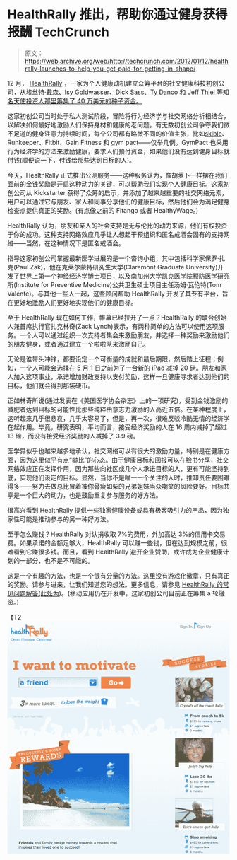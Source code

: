 # HealthRally 推出，帮助你通过健身获得报酬 TechCrunch

> 原文：<https://web.archive.org/web/http://techcrunch.com/2012/01/12/healthrally-launches-to-help-you-get-paid-for-getting-in-shape/>

12 月， [HealthRally](https://web.archive.org/web/20230204093859/http://www.healthrally.com/) ，一家为个人健康动机建立众筹平台的社交健康科技初创公司，[从埃丝特·戴森、Isy Goldwasser、Dick Sass、Ty Danco 和 Jeff Thiel 等知名天使投资人那里筹集了 40 万美元的种子资金。](https://web.archive.org/web/20230204093859/https://techcrunch.com/2011/12/01/healthrally-raises-400k-from-esther-dyson-angels-to-help-you-get-in-shape-with-real-rewards/)

这家初创公司当时处于私人测试阶段，冒险将行为经济学与社交网络分析相结合，以解决如何最好地激励人们保持身材和健康的老问题。有无数初创公司争夺我们微不足道的健身注意力持续时间，每个公司都有略微不同的价值主张，比如[skible](https://web.archive.org/web/20230204093859/https://techcrunch.com/2012/01/09/skimble-passes-2-million-downloads-launches-multimedia-workout-plans-to-help-get-you-in-shape/)、Runkeeper、Fitbit、Gain Fitness 和 gym pact——仅举几例。GymPact 也采用行为经济学的方法来激励健康，要求人们预付资金，如果他们没有达到健身目标就付钱(顺便说一下，付钱给那些达到目标的人)。

今天，HealthRally 正式推出公测服务——这种服务认为，像胡萝卜一样摆在我们面前的金钱奖励是开启这种动力的关键，可以帮助我们实现个人健康目标。这家初创公司从 Kickstarter 获得了众筹的启示，并添加了越来越重要的社交网络元素，用户可以通过它与朋友、家人和同事分享他们的健康目标，然后他们会为满足健身检查点提供真正的奖励。(有点像之前的 Fitango 或者 HealthyWage。)

HealthRally 认为，朋友和亲人的社会支持是无与伦比的动力来源，他们有权投资于你的成功。这种支持网络效应几乎让人想起干预组织和匿名戒酒会固有的支持网络——当然，在这种情况下是匿名戒酒会。

指导这家初创公司掌握最新医学进展的是一个咨询小组，其中包括科学家保罗·扎克(Paul Zak)，他在克莱尔蒙特研究生大学(Claremont Graduate University)开发了世界上第一个神经经济学博士项目，以及南加州大学凯克医学院预防医学研究所(Institute for Preventive Medicine)公共卫生硕士项目主任汤姆·瓦伦特(Tom Valente)。与其他一些人一起，这些顾问帮助 HealthRally 开发了其专有平台，旨在更好地激励人们更好地实现他们的健康目标。

至于 HealthRally 现在如何工作，帷幕已经拉开了一点？HealthRally 的联合创始人兼首席执行官扎克林奇(Zack Lynch)表示，有两种简单的方法可以使用这项服务。一个人可以通过组织一次支持者集会来激励朋友，并选择一种奖励来激励他们的朋友健身，或者通过建立一个啦啦队来激励自己。

无论是谁带头冲锋，都要设定一个可衡量的成就和最后期限，然后踏上征程；例如，一个人可能会选择在 5 月 1 日之前为了一台新的 iPad 减掉 20 磅。朋友和家人加入这项事业，承诺增加财政支持以支付奖励，这样一旦健康寻求者达到他们的目标，他们就会得到那袋硬币。

正如林奇所说(通过发表在《美国医学协会杂志》上的一项研究)，受到金钱激励的减肥者达到目标的可能性比那些纯粹由意志力激励的人高近五倍。在某种程度上，这听起来几乎很悲哀，几乎太容易了，但是，再一次，很难反驳冷酷无情的经济学在起作用。毕竟，研究表明，平均而言，接受经济奖励的人在 16 周内减掉了超过 13 磅，而没有接受经济奖励的人减掉了 3.9 磅。

医学界似乎也越来越多地承认，社交网络可以有很大的激励力量，特别是在健康方面，因为这里似乎有点“攀比”的心态。由于健康目标和回报可以在脸书分享，社交网络效应正在发挥作用，因为那些向社区或几个人承诺目标的人，更有可能坚持到底，实现他们设定的目标。显然，当你不是唯一一个关注的人时，推卸责任要困难得多——努力去做总比冒着被你骨瘦如柴的兄弟姐妹当众嘲笑的风险要好。目标共享是一个巨大的动力，也是鼓励重复参与服务的好方法。

很高兴看到 HealthRally 提供一些独家健康设备或具有极客吸引力的产品，因为独家性可能是推动参与的另一种好方法。

至于怎么赚钱？HealthRally 对认捐收取 7%的费用，外加高达 3%的信用卡交易费。如果承诺的金额足够大，HealthRally 可以赚一些钱，但在达到规模之前，很难看到它赚很多钱。而且，看到 HealthRally 避开企业赞助，或许成为企业健康计划的一部分，也不是不可能的。

这是一个有趣的方法，也是一个很有分量的方法。这里没有游戏化徽章，只有真正的奖励。请参与进来，让我们知道您的想法。更多信息，请参见 [HealthRally 的常见问题解答(此处为](https://web.archive.org/web/20230204093859/http://www.healthrally.com/pages/faq))。(移动应用仍在开发中，这家初创公司目前正在筹集 a 轮融资。)

【T2![](img/3d355a5998436bf1d22dd7b9a713002f.png "Screen shot 2012-01-12 at 3.40.11 AM")
